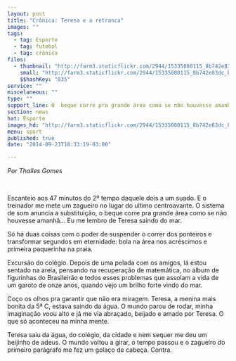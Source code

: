 ```yaml
---
layout: post
title: "Crônica: Teresa e a retranca"
images: ""
tags:
  - tag: Esporte
  - tag: futebol
  - tag: crônica
files:
  - thumbnail: "http://farm3.staticflickr.com/2944/15335080115_8b742e83dc_b.jpg"
    small: "http://farm3.staticflickr.com/2944/15335080115_8b742e83dc_b.jpg"
    $$hashKey: "035"
service: ""
miscelaneous: ""
type: ""
support_line: O  beque corre pra grande área como se não houvesse amanhã. Eu me lembro de Teresa saindo do mar.
section: news
hat: Esporte
images_hd: "http://farm3.staticflickr.com/2944/15335080115_8b742e83dc_b.jpg"
menu: sport
published: true
date: "2014-09-23T18:33:19-03:00"

---
```

<p><em>Por Thalles Gomes</em></p>

<p>&nbsp;</p>

<p>Escanteio aos 47 minutos do 2&ordm; tempo daquele dois a um suado. E o treinador me mete um zagueiro no lugar do ultimo centroavante. O sistema de som anuncia a substitui&ccedil;&atilde;o, o beque corre pra grande &aacute;rea como se n&atilde;o houvesse amanh&atilde;... Eu me lembro de Teresa saindo do mar.</p>

<p>S&oacute; h&aacute; duas coisas com o poder de suspender o correr dos ponteiros e transformar segundos em eternidade: bola na &aacute;rea nos acr&eacute;scimos e primeira paquerinha na praia.</p>

<p>Excurs&atilde;o do col&eacute;gio. Depois de uma pelada com os amigos, l&aacute; estou sentado na areia, pensando na recupera&ccedil;&atilde;o de matem&aacute;tica, no &aacute;lbum de figurinhas do Brasileir&atilde;o e todos esses problemas que assolam a vida de um garoto de onze anos, quando vejo um brilho forte vindo do mar.</p>

<p>Co&ccedil;o os olhos pra garantir que n&atilde;o era miragem. Teresa, a menina mais bonita da 5&ordf; C, estava saindo da &aacute;gua. O mundo parou de rodar, minha imagina&ccedil;&atilde;o voou alto e j&aacute; me via abra&ccedil;ado, beijado e amado por Teresa. O que s&oacute; aconteceu na minha mente.</p>

<p>Teresa saiu da &aacute;gua, do col&eacute;gio, da cidade e nem sequer me deu um beijinho de adeus. O mundo voltou a girar, o tempo passou e o zagueiro do primeiro par&aacute;grafo me fez um gola&ccedil;o de cabe&ccedil;a. Contra.</p>
